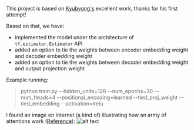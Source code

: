 This project is based on [Kyubyong's](https://github.com/Kyubyong/transformer) excellent work, thanks for his first attempt!

Based on that, we have:
* implemented the model under the architecture of ```tf.estimator.Estimator``` API
* added an option to tie the weights between encoder embedding weight and decoder embedding weight
* added an option to tie the weights between decoder embedding weight and output projection weight

Example running:
> python train.py --hidden_units=128 --num_epochs=30 --num_heads=4 --positional_encoding=learned --tied_proj_weight --tied_embedding --activation=lrelu

I found an image on internet (a kind of) illustrating how an army of attentions work ([Reference](https://techcrunch.com/2017/08/31/googles-transformer-solves-a-tricky-problem-in-machine-translation/)):
![alt text](https://github.com/zhedongzheng/finch/blob/master/assets/transform20fps.gif)
